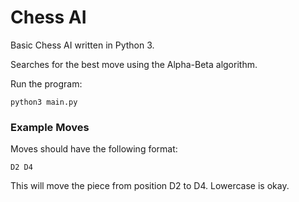 
# Chess AI
Basic Chess AI written in Python 3. 

Searches for the best move using the Alpha-Beta algorithm. 

<!-- <img src="data/board_grab.png" width="200" alt="chess ai capture"> -->

Run the program:
```
python3 main.py
```

### Example Moves
Moves should have the following format:
```
D2 D4
```
This will move the piece from position D2 to D4. Lowercase is okay.

